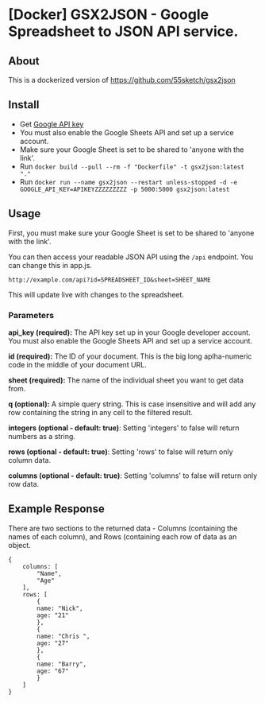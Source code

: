 # [Docker] GSX2JSON - Google Spreadsheet to JSON API service.

## About

This is a dockerized version of https://github.com/55sketch/gsx2json


## Install

- Get [Google API key](https://developers.google.com/sheets/api/guides/authorizing#APIKey)
- You must also enable the Google Sheets API and set up a service account.
- Make sure your Google Sheet is set to be shared to 'anyone with the link'.
- Run `docker build --pull --rm -f "Dockerfile" -t gsx2json:latest "."`
- Run `docker run --name gsx2json --restart unless-stopped -d -e GOOGLE_API_KEY=APIKEYZZZZZZZZZ -p 5000:5000 gsx2json:latest`

## Usage

First, you must make sure your Google Sheet is set to be shared to 'anyone with the link'.

You can then access your readable JSON API using the `/api` endpoint. You can change this in app.js.

```
http://example.com/api?id=SPREADSHEET_ID&sheet=SHEET_NAME
```

This will update live with changes to the spreadsheet.

### Parameters

**api_key (required):** The API key set up in your Google developer account. You must also enable the Google Sheets API and set up a service account.

**id (required):** The ID of your document. This is the big long aplha-numeric code in the middle of your document URL.

**sheet (required):** The name of the individual sheet you want to get data from.

**q (optional):** A simple query string. This is case insensitive and will add any row containing the string in any cell to the filtered result.

**integers (optional - default: true)**: Setting 'integers' to false will return numbers as a string.

**rows (optional - default: true)**: Setting 'rows' to false will return only column data.

**columns (optional - default: true)**: Setting 'columns' to false will return only row data.

## Example Response

There are two sections to the returned data - Columns (containing the names of each column), and Rows (containing each row of data as an object.

```
{
	columns: [
		"Name",
		"Age"
	],
	rows: [
		{
		name: "Nick",
		age: "21"
		},
		{
		name: "Chris ",
		age: "27"
		},
		{
		name: "Barry",
		age: "67"
		}
	]
}

```
